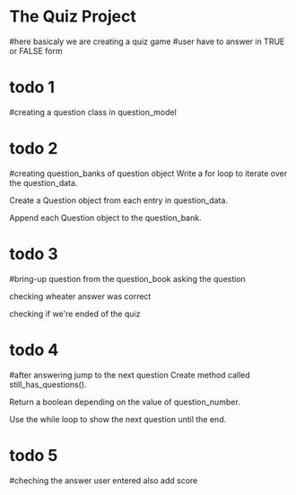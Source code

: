 # The Quiz Project
#here basicaly we are creating a quiz game 
#user have to answer in TRUE or FALSE form


# todo 1
#creating a question class in question_model

# todo 2
#creating question_banks of question object
Write a for loop to iterate over the question_data.

Create a Question object from each entry in question_data.

Append each Question object to the question_bank.

# todo 3
#bring-up question from the question_book
asking the question

checking wheater answer was correct

checking if we're ended of the quiz

# todo 4
#after answering jump to the next question
Create method called still_has_questions().

Return a boolean depending on the value of question_number.

Use the while loop to show the next question until the end.

# todo 5
#cheching the answer user entered also add score
